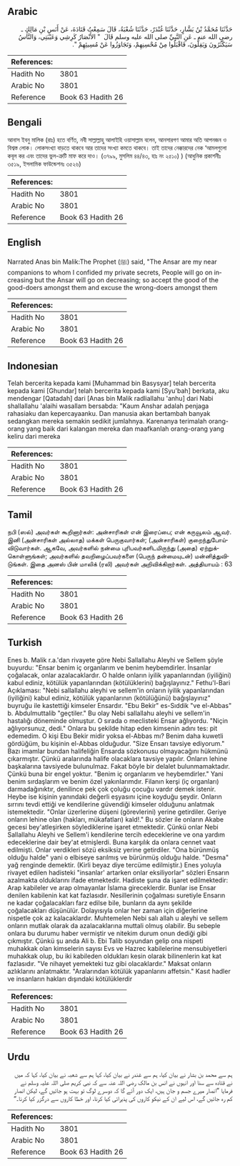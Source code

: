 ## Arabic


<div dir="rtl" lang="ar" style={{fontSize:'larger',backgroundColor:'#f8f9fa',padding:20}}>
حَدَّثَنَا مُحَمَّدُ بْنُ بَشَّارٍ، حَدَّثَنَا غُنْدَرٌ، حَدَّثَنَا شُعْبَةُ، قَالَ سَمِعْتُ قَتَادَةَ، عَنْ أَنَسِ بْنِ مَالِكٍ ـ رضى الله عنه ـ عَنِ النَّبِيِّ صلى الله عليه وسلم قَالَ ‏ "‏ الأَنْصَارُ كَرِشِي وَعَيْبَتِي، وَالنَّاسُ سَيَكْثُرُونَ وَيَقِلُّونَ، فَاقْبَلُوا مِنْ مُحْسِنِهِمْ، وَتَجَاوَزُوا عَنْ مُسِيئِهِمْ ‏"‏‏.‏
</div>
<div style={{backgroundColor:'#f8f9fa',padding:20, marginBottom: 10}}><table> <thead> <tr> <th>References:</th> <th></th> </tr> </thead> <tbody><tr><td>Hadith No</td><td>3801</td></tr><tr><td>Arabic No</td><td>3801</td></tr><tr><td>Reference</td><td>Book 63 Hadith 26</td></tr></tbody></table></div>

## Bengali


<div dir="ltr" lang="bn" style={{fontSize:'larger',backgroundColor:'#f8f9fa',padding:20}}>
আনাস ইবনু মালিক (রাঃ) হতে বর্ণিত, নবী সাল্লাল্লাহু আলাইহি ওয়াসাল্লাম বলেন, আনসারগণ আমার অতি আপনজন ও বিশ্বস্ত লোক। লোকসংখ্যা বাড়তে থাকবে আর তাদের সংখ্যা কমতে থাকবে। তাই তাদের নেক্কারদের নেক ‘আমলগুলো কবূল কর এবং তাদের ভুল-ত্রুটি মাফ করে দাও। (৩৭৯৯, মুসলিম ৪৪/৪৩, হাঃ নং ২৫১০) ) (আধুনিক প্রকাশনীঃ ৩৫১৯, ইসলামিক ফাউন্ডেশনঃ ৩৫২৬)
</div>
<div style={{backgroundColor:'#f8f9fa',padding:20, marginBottom: 10}}><table> <thead> <tr> <th>References:</th> <th></th> </tr> </thead> <tbody><tr><td>Hadith No</td><td>3801</td></tr><tr><td>Arabic No</td><td>3801</td></tr><tr><td>Reference</td><td>Book 63 Hadith 26</td></tr></tbody></table></div>

## English


<div dir="ltr" lang="en" style={{fontSize:'larger',backgroundColor:'#f8f9fa',padding:20}}>
Narrated Anas bin Malik:The Prophet (ﷺ) said, "The Ansar are my near companions to whom I confided my private secrets, People will go on increasing but the Ansar will go on decreasing; so accept the good of the good-doers amongst them and excuse the wrong-doers amongst them
</div>
<div style={{backgroundColor:'#f8f9fa',padding:20, marginBottom: 10}}><table> <thead> <tr> <th>References:</th> <th></th> </tr> </thead> <tbody><tr><td>Hadith No</td><td>3801</td></tr><tr><td>Arabic No</td><td>3801</td></tr><tr><td>Reference</td><td>Book 63 Hadith 26</td></tr></tbody></table></div>

## Indonesian


<div dir="ltr" lang="id" style={{fontSize:'larger',backgroundColor:'#f8f9fa',padding:20}}>
Telah bercerita kepada kami [Muhammad bin Basysyar] telah bercerita kepada kami [Ghundar] telah bercerita kepada kami [Syu'bah] berkata, aku mendengar [Qatadah] dari [Anas bin Malik radliallahu 'anhu] dari Nabi shallallahu 'alaihi wasallam bersabda: "Kaum Anshar adalah penjaga rahasiaku dan kepercayaanku. Dan manusia akan bertambah banyak sedangkan mereka semakin sedikit jumlahnya. Karenanya terimalah orang-orang yang baik dari kalangan mereka dan maafkanlah orang-orang yang keliru dari mereka
</div>
<div style={{backgroundColor:'#f8f9fa',padding:20, marginBottom: 10}}><table> <thead> <tr> <th>References:</th> <th></th> </tr> </thead> <tbody><tr><td>Hadith No</td><td>3801</td></tr><tr><td>Arabic No</td><td>3801</td></tr><tr><td>Reference</td><td>Book 63 Hadith 26</td></tr></tbody></table></div>

## Tamil


<div dir="ltr" lang="ta" style={{fontSize:'larger',backgroundColor:'#f8f9fa',padding:20}}>
நபி (ஸல்) அவர்கள் கூறினார்கள்: அன்சாரிகள் என் இரைப்பை; என் கருவூலம் ஆவர். இனி (அன்சாரிகள் அல்லாத) மக்கள் பெருகுவார்கள்; (அன்சாரிகள்) குறைந்துபோய்விடுவார்கள். ஆகவே, அவர்களில் நன்மை புரிபவர்களிடமிருந்து (அதை) ஏற்றுக்கொள்ளுங்கள்; அவர்களில் தவறிழைப்பவர்களை (பெருந் தன்மையுடன்) மன்னித்துவிடுங்கள். இதை அனஸ் பின் மாலிக் (ரலி) அவர்கள் அறிவிக்கிறார்கள். அத்தியாயம் : 63
</div>
<div style={{backgroundColor:'#f8f9fa',padding:20, marginBottom: 10}}><table> <thead> <tr> <th>References:</th> <th></th> </tr> </thead> <tbody><tr><td>Hadith No</td><td>3801</td></tr><tr><td>Arabic No</td><td>3801</td></tr><tr><td>Reference</td><td>Book 63 Hadith 26</td></tr></tbody></table></div>

## Turkish


<div dir="ltr" lang="tr" style={{fontSize:'larger',backgroundColor:'#f8f9fa',padding:20}}>
Enes b. Malik r.a.'dan rivayete göre Nebi Sallallahu Aleyhi ve Sellem şöyle buyurdu: "Ensar benim iç organlarım ve benim heybemdirler. İnsanlar çoğalacak, onlar azalacaklardır. O halde onların iyilik yapanlarından (iyiliğini) kabul ediniz, kötülük yapanlarından (kötülüklerini) bağışlayınız." Fethu'l-Bari Açıklaması: "Nebi sallallahu aleyhi ve sellem'in onların iyilik yapanlarından (iyiliğini) kabul ediniz, kötülük yapanlarının (kötülüğünü) bağışlayınız" buyruğu ile kastettiği kimseler Ensardır. "Ebu Bekir" es-Sıddik "ve el-Abbas" b. Abdulmuttalib "geçtiler." Bu olay Nebi sallallahu aleyhi ve sellem'in hastalığı döneminde olmuştur. O sırada o meclisteki Ensar ağlıyordu. "Niçin ağlıyorsunuz, dedi." Onlara bu şekilde hitap eden kimsenin adını tes: pit edemedim. O kişi Ebu Bekir midir yoksa el-Abbas mı? Benim daha kuwetli gördüğüm, bu kişinin el-Abbas olduğudur. "Size Ensarı tavsiye ediyorum." Bazı imamlar bundan halifeliğin Ensarda sözkonusu olmayacağını hükmünü çıkarmıştır. Çünkü aralarında halife olacaklara tavsiye yapılır. Onların lehine başkalarına tavsiyede bulunulmaz. Fakat böyle bir delalet bulunmamaktadır. Çünkü buna bir engel yoktur. "Benim iç organlarım ve heybemdirler." Yani benim sırdaşlarım ve benim özel yakınlarımdır. Filanın kerşi (iç organları) darmadağınıktır, denilince pek çok çoluğu çocuğu vardır demek istenir. Heybe ise kişinin yanındaki değerli eşyasını içine koyduğu şeydir. Onların sırrını tevdi ettiği ve kendilerine güvendiği kimseler olduğunu anlatmak istemektedir. "Onlar üzerlerine düşeni (görevlerini) yerine getirdiler. Geriye onların lehine olan (hakları, mükafatları) kald!." Bu sözler ile onların Akabe gecesi bey'atleşirken söylediklerine işaret etmektedir. Çünkü onlar Nebi Sallallahu Aleyhi ve Sellem'i kendilerine tercih edeceklerine ve ona yardım edeceklerine dair bey'at etmişlerdi. Buna karşılık da onlara cennet vaat edilmişti. Onlar verdikleri sözü eksiksiz yerine getirdiler. "Ona bürünmüş olduğu halde" yani o elbiseye sarılmış ve bürünmüş olduğu halde. "Desma" yağ renginde demektir. (Kirli beyaz diye tercüme edilmiştir.) Enes yoluyla rivayet edilen hadisteki "insanlar' artarken onlar eksiliyorlar" sözleri Ensarın azalmakta olduklarını ifade etmektedir. Hadiste şuna da işaret edilmektedir: Arap kabileler ve arap olmayanlar İslama gireceklerdir. Bunlar ise Ensar denilen kabilenin kat kat fazlasıdır. Nesillerinin çoğalması suretiyle Ensarın ne kadar çoğalacakları farz edilse bile, bunların da aynı şekilde çoğalacakları düşünülür. Dolayısıyla onlar her zaman için diğerlerine nispetle çok az kalacaklardır. Muhtemelen Nebi salı allah u aleyhi ve sellem onların mutlak olarak da azalacaklarına muttali olmuş olabilir. Bu sebeple onlara bu durumu haber vermiştir ve nitekim durum onun dediği gibi çıkmıştır. Çünkü şu anda Ali b. Ebi Talib soyundan gelip ona nispeti muhakkak olan kimselerin sayısı Evs ve Hazrec kabilelerine mensubiyetleri muhakkak olup, bu iki kabileden oldukları kesin olarak bilinenlerin kat kat fazlasıdır. "Ve nihayet yemekteki tuz gibi olacaklardır." Maksat onların azlıklarını anlatmaktır. "Aralarından kötülük yapanlarını affetsin." Kasıt hadler ve insanların hakları dışındaki kötülüklerdir
</div>
<div style={{backgroundColor:'#f8f9fa',padding:20, marginBottom: 10}}><table> <thead> <tr> <th>References:</th> <th></th> </tr> </thead> <tbody><tr><td>Hadith No</td><td>3801</td></tr><tr><td>Arabic No</td><td>3801</td></tr><tr><td>Reference</td><td>Book 63 Hadith 26</td></tr></tbody></table></div>

## Urdu


<div dir="rtl" lang="ur" style={{fontSize:'larger',backgroundColor:'#f8f9fa',padding:20}}>
ہم سے محمد بن بشار نے بیان کیا، ہم سے غندر نے بیان کیا، کہا ہم سے شعبہ نے بیان کیا، کہا کہ میں نے قتادہ سے سنا اور انہوں نے انس بن مالک رضی اللہ عنہ سے کہ نبی کریم صلی اللہ علیہ وسلم نے فرمایا ”انصار میرے جسم و جان ہیں، ایک دور آئے گا کہ دوسرے لوگ تو بہت ہو جائیں گے، لیکن انصار کم رہ جائیں گے، اس لیے ان کے نیکو کاروں کی پذیرائی کیا کرنا، اور خطا کاروں سے درگزر کیا کرنا۔“
</div>
<div style={{backgroundColor:'#f8f9fa',padding:20, marginBottom: 10}}><table> <thead> <tr> <th>References:</th> <th></th> </tr> </thead> <tbody><tr><td>Hadith No</td><td>3801</td></tr><tr><td>Arabic No</td><td>3801</td></tr><tr><td>Reference</td><td>Book 63 Hadith 26</td></tr></tbody></table></div>